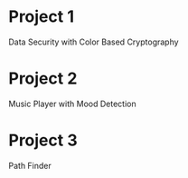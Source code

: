 # Project 1
Data Security with Color Based Cryptography

# Project 2
Music Player with Mood Detection
# Project 3
Path Finder
